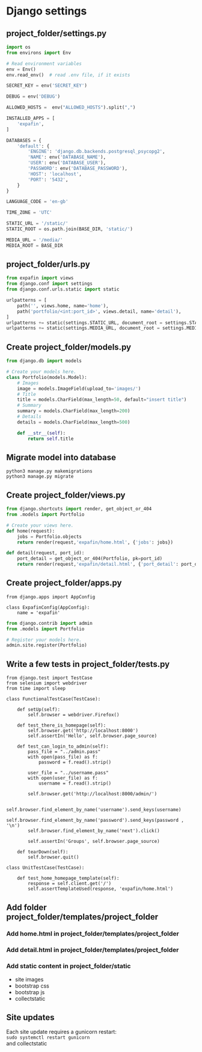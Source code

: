 # Django settings

## project_folder/settings.py
``` python
import os
from environs import Env

# Read environment variables
env = Env()
env.read_env()  # read .env file, if it exists

SECRET_KEY = env('SECRET_KEY')

DEBUG = env('DEBUG')

ALLOWED_HOSTS =  env("ALLOWED_HOSTS").split(",")

INSTALLED_APPS = [
    'expafin',
]

DATABASES = {
    'default': {
        'ENGINE': 'django.db.backends.postgresql_psycopg2',
        'NAME': env('DATABASE_NAME'),
        'USER': env('DATABASE_USER'),
        'PASSWORD': env('DATABASE_PASSWORD'),
        'HOST': 'localhost',
        'PORT': '5432',
    }
}

LANGUAGE_CODE = 'en-gb'

TIME_ZONE = 'UTC'

STATIC_URL = '/static/'
STATIC_ROOT = os.path.join(BASE_DIR, 'static/')

MEDIA_URL = '/media/'
MEDIA_ROOT = BASE_DIR
```

## project_folder/urls.py
``` python
from expafin import views
from django.conf import settings
from django.conf.urls.static import static

urlpatterns = [
    path('', views.home, name='home'),
    path('portfolio/<int:port_id>', views.detail, name='detail'),
] 
urlpatterns += static(settings.STATIC_URL, document_root = settings.STATIC_ROOT)
urlpatterns += static(settings.MEDIA_URL, document_root = settings.MEDIA_ROOT)
```

## Create project_folder/models.py
``` python
from django.db import models

# Create your models here.
class Portfolio(models.Model):
    # Images 
    image = models.ImageField(upload_to='images/')
    # Title 
    title = models.CharField(max_length=50, default="insert title")
    # Summary 
    summary = models.CharField(max_length=200)
    # Details
    details = models.CharField(max_length=500)

    def __str__(self):
        return self.title

```

## Migrate model into database
``` shell
python3 manage.py makemigrations
python3 manage.py migrate
```


## Create project_folder/views.py
``` python
from django.shortcuts import render, get_object_or_404
from .models import Portfolio

# Create your views here.
def home(request):
    jobs = Portfolio.objects
    return render(request,'expafin/home.html', {'jobs': jobs})

def detail(request, port_id):
    port_detail = get_object_or_404(Portfolio, pk=port_id)
    return render(request,'expafin/detail.html', {'port_detail': port_detail})
```

## Create project_folder/apps.py
```
from django.apps import AppConfig

class ExpafinConfig(AppConfig):
    name = 'expafin'
```

``` python
from django.contrib import admin
from .models import Portfolio

# Register your models here.
admin.site.register(Portfolio)
```

## Write a few tests in project_folder/tests.py
```
from django.test import TestCase
from selenium import webdriver
from time import sleep

class FunctionalTestCase(TestCase):

    def setUp(self):
        self.browser = webdriver.Firefox()

    def test_there_is_homepage(self):
        self.browser.get('http://localhost:8000')
        self.assertIn('Hello', self.browser.page_source)

    def test_can_login_to_admin(self):
        pass_file = "../admin.pass"
        with open(pass_file) as f:
            password = f.read().strip()

        user_file = "../username.pass"
        with open(user_file) as f:
            username = f.read().strip()

        self.browser.get('http://localhost:8000/admin/')

        self.browser.find_element_by_name('username').send_keys(username)
        self.browser.find_element_by_name('password').send_keys(password , '\n')
        self.browser.find_element_by_name('next').click()

        self.assertIn('Groups', self.browser.page_source)

    def tearDown(self):
        self.browser.quit()

class UnitTestCase(TestCase):

    def test_home_homepage_template(self):
        response = self.client.get('/')
        self.assertTemplateUsed(response, 'expafin/home.html')
```

## Add folder project_folder/templates/project_folder
### Add home.html in project_folder/templates/project_folder
### Add detail.html in project_folder/templates/project_folder
### Add static content in project_folder/static
* site images
* bootstrap css
* bootstrap js
* collectstatic


## Site updates
Each site update requires a gunicorn restart:  
`sudo systemctl restart gunicorn`  
and collectstatic  
